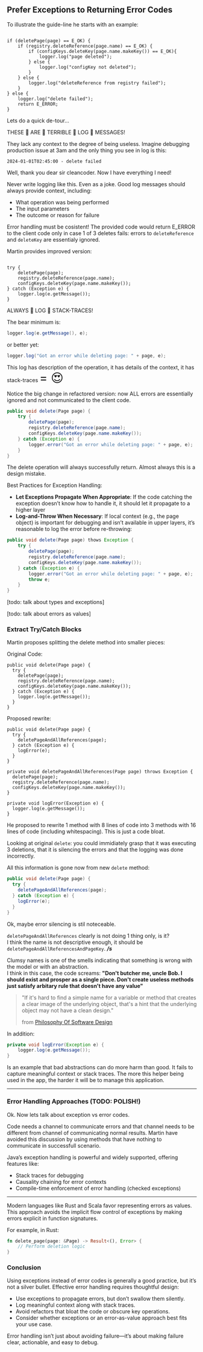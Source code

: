 ## Prefer Exceptions to Returning Error Codes

To illustrate the guide-line he starts with an example: 

<div class="book-quote">
<pre><code class="language-java">
if (deletePage(page) == E_OK) {
    if (registry.deleteReference(page.name) == E_OK) {
        if (configKeys.deleteKey(page.name.makeKey()) == E_OK){
            logger.log("page deleted");
        } else {
            logger.log("configKey not deleted");
        }
    } else {
        logger.log("deleteReference from registry failed");
    }
} else {
    logger.log("delete failed");
    return E_ERROR;
}
</code></pre>
</div>

Lets do a quick de-tour...

<div class="big-emphasis">
    <p className="text-4xl font-bold text-teal-400 animate-pulse">
        THESE 👏 ARE 👏 TERRIBLE 👏 LOG 👏 MESSAGES!
    </p>
</div>

They lack any context to the degree of being useless. Imagine debugging production issue at 3am and the only thing you see in log is this:

```
2024-01-01T02:45:00 - delete failed
```

Well, thank you dear sir cleancoder. Now I have everything I need!

Never write logging like this. Even as a joke. Good log messages should always provide context, including:
* What operation was being performed
* The input parameters
* The outcome or reason for failure

Error handling must be cosistent! The provided code would return E_ERROR to the client code only in case 1 of 3 deletes fails: errors to `deleteReference` and `deleteKey` are essentialy ignored.

Martin provides improved version:

<div class="book-quote">
<pre><code class="language-java">
try {
    deletePage(page);
    registry.deleteReference(page.name);
    configKeys.deleteKey(page.name.makeKey());
} catch (Exception e) {
    logger.log(e.getMessage());
}
</code></pre>
</div>

<div class="big-emphasis">
    <p className="text-4xl font-bold text-teal-400 animate-pulse">
        ALWAYS 👏 LOG 👏 STACK-TRACES!
    </p>
</div>

The bear minimum is:
```java
logger.log(e.getMessage(), e);
```

or better yet:
```java
logger.log("Got an error while deleting page: " + page, e);
```
This log has description of the operation, it has details of the context, it has stack-traces <span style="font-size:2rem"> = 😍 </span>

Notice the big change in refactored version: now ALL errors are essentially ignored and not communicated to the client code.

```java
public void delete(Page page) {
    try {
        deletePage(page);
        registry.deleteReference(page.name);
        configKeys.deleteKey(page.name.makeKey());
    } catch (Exception e) {
        logger.error("Got an error while deleting page: " + page, e);
    }
}
```

The delete operation will always successfully return. Almost always this is a design mistake.

Best Practices for Exception Handling:
* **Let Exceptions Propagate When Appropriate**: If the code catching the exception doesn’t know how to handle it, it should let it propagate to a higher layer
* **Log-and-Throw When Necessary**: If local context (e.g., the page object) is important for debugging and isn’t available in upper layers, it’s reasonable to log the error before re-throwing:


```java
public void delete(Page page) thows Exception {
    try {
        deletePage(page);
        registry.deleteReference(page.name);
        configKeys.deleteKey(page.name.makeKey());
    } catch (Exception e) {
        logger.error("Got an error while deleting page: " + page, e);
        throw e;
    }
}
```

[todo: talk about types and exceptions]

[todo: talk about errors as values]

### Extract Try/Catch Blocks
 
Martin proposes splitting the delete method into smaller pieces:

<div class="code-comparison">
    <div class="code-column" style="flex:0">
        <div class="code-column-title">Original Code: </div>
        <pre class="ignore"><code class="language-java">public void delete(Page page) {
  try {
    deletePage(page);
    registry.deleteReference(page.name);
    configKeys.deleteKey(page.name.makeKey());
  } catch (Exception e) {
    logger.log(e.getMessage());
  }
}</code></pre>
    </div>
    <div class="code-column">
        <div class="code-column-title">Proposed rewrite:</div>
        <pre class="ignore"><code class="language-java">public void delete(Page page) {
  try {
    deletePageAndAllReferences(page);
  } catch (Exception e) {
    logError(e);
  }
}
&nbsp;
private void deletePageAndAllReferences(Page page) throws Exception {
  deletePage(page);
  registry.deleteReference(page.name);
  configKeys.deleteKey(page.name.makeKey());
}
&nbsp;
private void logError(Exception e) {
  logger.log(e.getMessage());
}</code></pre>
    </div>
</div>

He proposed to rewrite 1 method with 8 lines of code into 3 methods with 16 lines of code (including whitespacing).
This is just a code bloat. 

Looking at original `delete`: you could immidiately grasp that it was executing 3 deletions, that it is silencing the errors and that the logging was done incorrectly. 

All this information is gone now from new `delete` method:

```java
public void delete(Page page) {
  try {
    deletePageAndAllReferences(page);
  } catch (Exception e) {
    logError(e);
  }
}
```

Ok, maybe error silencing is stil noteceable. 

`deletePageAndAllReferences` clearly is not doing 1 thing only, is it?<br/>
I think the name is not descriptive enough, it should be `deletePageAndAllReferencesAndPageKey`. ***/s***

Clumsy names is one of the smells indicating that something is wrong with the model or with an abstraction.<br/>
I think in this case, the code screams: **"Don't butcher me, uncle Bob. I should exist and prosper as a single piece.
Don't create useless methods just satisfy arbitary rule that doesn't have any value"**

> "If it's hard to find a simple name for a variable or method that creates a clear image of the underlying object, that's a hint that the underlying object may not have a clean design."
>
> from [Philosophy Of Software Design](https://www.amazon.com/Philosophy-Software-Design-John-Ousterhout/dp/1732102201)

In addition:

```java
private void logError(Exception e) {
    logger.log(e.getMessage());
}
```

Is an example that bad abstractions can do more harm than good. It fails to capture meaningful context or stack traces.
The more this helper being used in the app, the harder it will be to manage this application.

---

### Error Handling Approaches (TODO: POLISH!)

Ok. Now lets talk about exception vs error codes.

Code needs a channel to communicate errors and that channel needs to be different from channel of communicating normal results. 
Martin have avoided this discussion by using methods that have nothing to communicate in successfull scenario.

Java’s exception handling is powerful and widely supported, offering features like:

* Stack traces for debugging
* Causality chaining for error contexts
* Compile-time enforcement of error handling (checked exceptions)

---

Modern languages like Rust and Scala favor representing errors as values. 
This approach avoids the implicit flow control of exceptions by making errors explicit in function signatures.

For example, in Rust:

```rust
fn delete_page(page: &Page) -> Result<(), Error> {
    // Perform deletion logic
}
```

### Conclusion

Using exceptions instead of error codes is generally a good practice, but it’s not a silver bullet. Effective error handling requires thoughtful design:

- Use exceptions to propagate errors, but don’t swallow them silently.
- Log meaningful context along with stack traces.
- Avoid refactors that bloat the code or obscure key operations.
- Consider whether exceptions or an error-as-value approach best fits your use case.

Error handling isn’t just about avoiding failure—it’s about making failure clear, actionable, and easy to debug.
